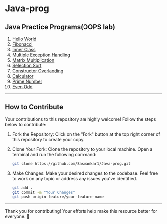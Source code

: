 # Java-prog
## Java Practice Programs(OOPS lab)

1. [Hello World](helloWorld.java)
2. [Fibonacci](fib1.java)
3. [Inner Class](Demo.java)
4. [Multiple Exception Handling](Catch.java)
5. [Matrix Multiplication](MatrixEx.java)
6. [Selection Sort](Selection_sort.java)
7. [Constructor Overlaoding](Constructor_Overloading.java)
8. [Calculator](Calculator.java)
9. [Prime Number](Prime.java)
10. [Even Odd](Even_Odd.java)
----------------------------------------------------------------------------------------------

## How to Contribute

Your contributions to this repository are highly welcome! Follow the steps below to contribute:

1. Fork the Repository:
   Click on the "Fork" button at the top right corner of this repository to create your copy.

2. Clone Your Fork:
   Clone the repository to your local machine. Open a terminal and run the following command:
   ```bash
   git clone https://github.com/Saswankar1/Java-prog.git
   ```
3. Make Changes:
   Make your desired changes to the codebase. Feel free to work on any topic or address any issues you've identified.
   ```bash
   git add .
   git commit -m "Your Changes"
   git push origin feature/your-feature-name
   ```
----------------------------------------------------------------------------------------------


Thank you for contributing! Your efforts help make this resource better for everyone. 🚀
